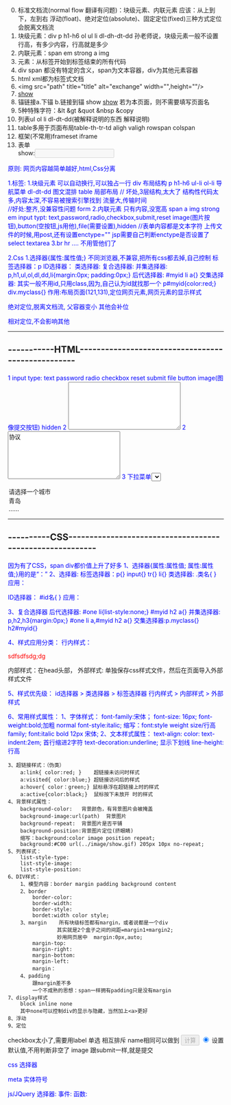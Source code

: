 0. 标准文档流(normal flow 翻译有问题)：块级元素、内联元素
应该：从上到下，左到右
浮动(float)、绝对定位(absolute)、固定定位(fixed)三种方式定位会脱离文档流
1. 块级元素：div p h1-h6 ol ul li dl-dh-dt-dd
孙老师说，块级元素一般不设置行高，有多少内容，行高就是多少
2. 内联元素：span em strong a img
3. 元素：从标签开始到标签结束的所有代码
4. div span 都没有特定的含义，span为文本容器，div为其他元素容器
5. html xml都为标签式文档
6. <img src="path" title="title" alt="exchange" width="",height=""/>
7. <a href="path" target="" >show</a>
8. 锚链接a.下锚  b.链接到锚
<a name="therename">show</a>
<a href="(页面名)#therename">show</a>	若为本页面，则不需要填写页面名
9. 5种特殊字符：&lt	&gt	&quot &nbsp &copy
10. 列表ul	ol	li	dl-dt-dd(被解释说明的东西	解释说明)
11. table多用于页面布局table-th-tr-td
aligh	valigh	rowspan	colspan
12. 框架(不常用)frameset	iframe
13. 表单<form method="post/get" action="action">
show:<input type="type" name="name" value=""
readonly="readonly"	disabled="disabled" />
</form>





原则:	网页内容越简单越好,html,Css分离

1.标签:
1.块级元素	可以自动换行,可以独占一行
div 		布局结构
p h1-h6
ul-li ol-li 导航菜单
dl-dt-dd 	图文混排
table 		局部布局
//	坏处,3层结构,太大了		结构性代码太多,内容太深,不容易被搜索引擎找到	流量大,传输时间		
//好处:整齐,没兼容性问题
form
2.内联元素	只有内容,没宽高
span a img strong em
input	typt:	text,password,radio,checkbox,submit,reset
image(图片按钮),button(空按钮,js用他),file(需要设置),hidden
//表单内容都是文本字符	上传文件的时候,用post,还有设置enctype=""	jsp需要自己判断enctype是否设置了
select
textarea
3.br hr .... 不用管他们了

2.Css
1.选择器{属性:属性值;}	不同浏览器,不兼容,把所有css都去掉,自己控制
标签选择器：p
ID选择器：
类选择器:
复合选择器:
并集选择器:
p,h1,ul,ol,dl,dd,li{margin:0px;		padding:0px;}
后代选择器:
#myid li a{}
交集选择器:		其实一般不用id,只用class,因为,自己认为id就找那一个
p#myid{color:red;}	div.myclass{}
作用:布局页面(121,131),定位网页元素,网页元素的显示样式



绝对定位,脱离文档流,
父容器变小
其他会补位

相对定位,不会影响其他


-----------------------------------------------------------------
-----------HTML--------------------------------------------------
-----------------------------------------------------------------





1	input	type:	text password radio checkbox reset submit
file button image(图像提交按钮) hidden
2	<textarea rows="7" cols="30" name="sss"></textarea>
2	<textarea rows="7" cols="30" name="sss" readonly="readonly">协议</textarea>
3	下拉菜单<select>
<option selected="selected">请选择一个城市</option>
<option>青岛</option>
<option>……</option>
</select>

----------------------------------------------------------------------
----------CSS---------------------------------------------------------
----------------------------------------------------------------------
因为有了CSS，span div都价值上升了好多
1、选择器{属性:属性值; 属性:属性值;}用的是“：”
2、选择器:
标签选择器：p{}  		input{} tr{}  li{}
类选择器:  	.类名{ }  应用：<p class="类名">
ID选择器： 	#id名{ }  应用：<p id="id名">
3、复合选择器
后代选择器:  #one li{list-style:none;}   #myid h2 a{}
并集选择器:  p,h2,h3{margin:0px;}  #one li a,#myid h2 a{}
交集选择器:p.myclass{}  h2#myid{}

4、样式应用分类：
行内样式：
<p style="color:red;">sdfsdfsdg;dg</p>
内部样式：在head头部，
<style type="text/css">
p{color:blue;}
</style>
外部样式:
单独保存css样式文件，然后在页面导入外部样式文件

5、样式优先级：
id选择器 > 类选择器 > 标签选择器
行内样式 > 内部样式 > 外部样式

6、常用样式属性：
1、字体样式：
font-family:宋体；
font-size: 16px;
font-weight:bold;加粗    normal
font-style:italic;
缩写：font:style weight size/行高 family;
font:italic bold 12px  宋体;
2、文本样式属性：
text-align:
color:
text-indent:2em; 			首行缩进2字符
text-decoration:underline;  显示下划线
line-height: 				行高

    3、超链接样式：（伪类）
		a:link{ color:red; }	超链接未访问时样式
		a:visited{ color:blue;} 超链接访问后的样式
		a:hover{ color：green;} 鼠标悬浮在超链接上时的样式
		a:active{color:black;} 	鼠标按下未放开 时的样式
	4、背景样式属性：
		background-color:	背景颜色，有背景图片会被掩盖
		background-image:url(path)	背景图片
		background-repeat:	背景图片是否平铺
		background-position:背景图片定位(挤眼睛)
		缩写：background:color image position repeat;
		background:#C00 url(../image/show.gif) 205px 10px no-repeat;
	5、列表样式：
		list-style-type:
		list-style-image:
		list-style-position:
	6、DIV样式：
		1、模型内容：border margin padding background content
		2、border
			border-color:
			border-width:
			border-style:
			bordet:width color style;
		3、margin	所有块级标签都有margin，或者说都是一个div
					其实就是2个盒子之间的间距=margin1+margin2;
					妙用网页居中	margin:0px,auto;
			margin-top:
			margin-right:
			margin-bottom:
			margin-left:
			margin：
		4、padding
			跟margin差不多
			一个不成熟的思想：span一样拥有padding只是没有margin
	7、display样式
		block inline none
		其中none可以控制div的显示与隐藏，当然加上<a>更好
	8、浮动
	9、定位

<label for >
checkbox太小了,需要用label
单选	相互排斥	name相同可以做到

<input type="button" value="计算" disabled="disabled" >
<input type="radio" value="women" checked="checked"/>	设置默认值,不用判断非空了
image	跟submit一样,就是提交

css
选择器

meta	实体符号

js/JQuery
选择器:
事件:
函数:

<script src="Css.js"></script>
<script>
	//code
<script>